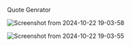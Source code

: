 Quote Genrator 

![Screenshot from 2024-10-22 19-03-58](https://github.com/user-attachments/assets/222d3033-7f5d-4a5b-963c-6a776620cc18)


![Screenshot from 2024-10-22 19-03-55](https://github.com/user-attachments/assets/e56816f0-c926-4632-9130-54271200fa4a)
